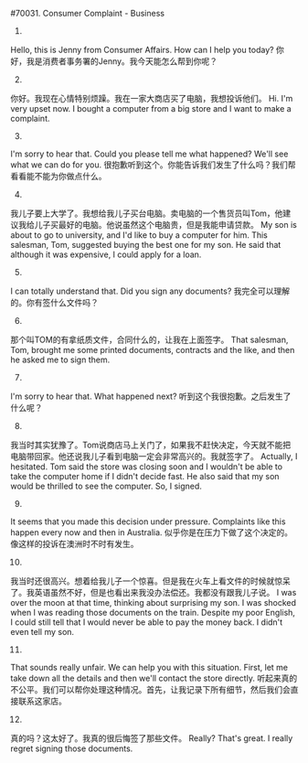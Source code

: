 #70031. Consumer Complaint - Business

1.
Hello, this is Jenny from Consumer Affairs. How can I help you today?
你好，我是消费者事务署的Jenny。我今天能怎么帮到你呢？

2.
你好。我现在心情特别烦躁。我在一家大商店买了电脑，我想投诉他们。
Hi. I'm very upset now. I bought a computer from a big store and I want to make a complaint.

3.
I'm sorry to hear that. Could you please tell me what happened? We'll see what we can do for you.
很抱歉听到这个。你能告诉我们发生了什么吗？我们帮看看能不能为你做点什么。

4.
我儿子要上大学了。我想给我儿子买台电脑。卖电脑的一个售货员叫Tom，他建议我给儿子买最好的电脑。他说虽然这个电脑贵，但是我能申请贷款。
My son is about to go to university, and I'd like to buy a computer for him. This salesman, Tom, suggested buying the best one for my son. He said that although it was expensive, I could apply for a loan.

5.
I can totally understand that. Did you sign any documents?
我完全可以理解的。你有签什么文件吗？

6.
那个叫TOM的有拿纸质文件，合同什么的，让我在上面签字。
That salesman, Tom, brought me some printed documents, contracts and the like, and then he asked me to sign them.

7.
I'm sorry to hear that. What happened next?
听到这个我很抱歉。之后发生了什么呢？

8.
我当时其实犹豫了。Tom说商店马上关门了，如果我不赶快决定，今天就不能把电脑带回家。他还说我儿子看到电脑一定会非常高兴的。我就签字了。
Actually, I hesitated. Tom said the store was closing soon and I wouldn't be able to take the computer home if I didn't decide fast. He also said that my son would be thrilled to see the computer. So, I signed.

9.
It seems that you made this decision under pressure. Complaints like this happen every now and then in Australia.
似乎你是在压力下做了这个决定的。像这样的投诉在澳洲时不时有发生。

10.
我当时还很高兴。想着给我儿子一个惊喜。但是我在火车上看文件的时候就惊呆了。我英语虽然不好，但是也看出来我没办法偿还。我都没有跟我儿子说。
I was over the moon at that time, thinking about surprising my son. I was shocked when I was reading those documents on the train. Despite my poor English, I could still tell that I would never be able to pay the money back. I didn't even tell my son.

11.
That sounds really unfair. We can help you with this situation. First, let me take down all the details and then we'll contact the store directly.
听起来真的不公平。我们可以帮你处理这种情况。首先，让我记录下所有细节，然后我们会直接联系这家店。

12.
真的吗？这太好了。我真的很后悔签了那些文件。
Really? That's great. I really regret signing those documents.